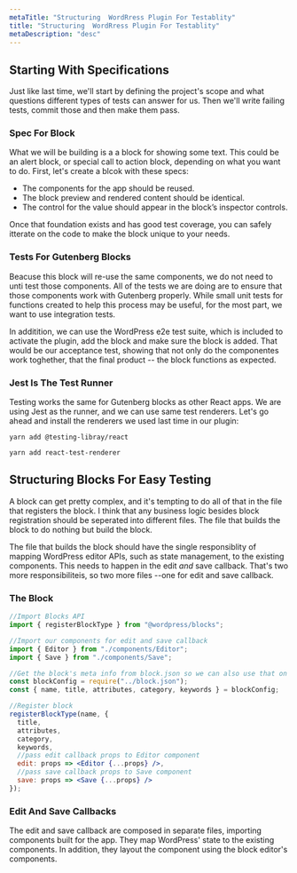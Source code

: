 ```yaml
---
metaTitle: "Structuring  WordRress Plugin For Testablity"
title: "Structuring  WordRress Plugin For Testablity"
metaDescription: "desc"
---
```


## Starting With Specifications

Just like last time, we'll start by defining the project's scope and what questions different types of tests can answer for us. Then we'll write failing tests, commit those and then make them pass.

### Spec For Block

What we will be building is a a block for showing some text. This could be an alert block, or special call to action block, depending on what you want to do. First, let's create a blcok with these specs:

- The components for the app should be reused.
- The block preview and rendered content should be identical.
- The control for the value should appear in the block’s inspector controls.

Once that foundation exists and has good test coverage, you can safely itterate on the code to make the block unique to your needs.

### Tests For Gutenberg Blocks

Beacuse this block will re-use the same components, we do not need to unti test those components. All of the tests we are doing are to ensure that those components work with Gutenberg properly. While small unit tests for functions created to help this process may be useful, for the most part, we want to use integration tests.

In additition, we can use the WordPress e2e test suite, which is included to activate the plugin, add the block and make sure the block is added. That would be our acceptance test, showing that not only do the componentes work toghether, that the final product -- the block functions as expected.

### Jest Is The Test Runner

Testing works the same for Gutenberg blocks as other React apps. We are using Jest as the runner, and we can use same test renderers. Let's go ahead and install the renderers we used last time in our plugin:

`yarn add @testing-libray/react`

`yarn add react-test-renderer`

## Structuring Blocks For Easy Testing

A block can get pretty complex, and it's tempting to do all of that in the file that registers the block. I think that any business logic besides block registration should be seperated into different files. The file that builds the block to do nothing but build the block.

The file that builds the block should have the single responsiblity of mapping WordPress editor APIs, such as state management, to the existing components. This needs to happen in the edit _and_ save callback. That's two more responsibiliteis, so two more files --one for edit and save callback.

### The Block

```jsx
//Import Blocks API
import { registerBlockType } from "@wordpress/blocks";

//Import our components for edit and save callback
import { Editor } from "./components/Editor";
import { Save } from "./components/Save";

//Get the block's meta info from block.json so we can also use that on the server.
const blockConfig = require("../block.json");
const { name, title, attributes, category, keywords } = blockConfig;

//Register block
registerBlockType(name, {
  title,
  attributes,
  category,
  keywords,
  //pass edit callback props to Editor component
  edit: props => <Editor {...props} />,
  //pass save callback props to Save component
  save: props => <Save {...props} />
});
```

### Edit And Save Callbacks

The edit and save callback are composed in separate files, importing components built for the app. They map WordPress' state to the existing components. In addition, they layout the component using the block editor's components.

